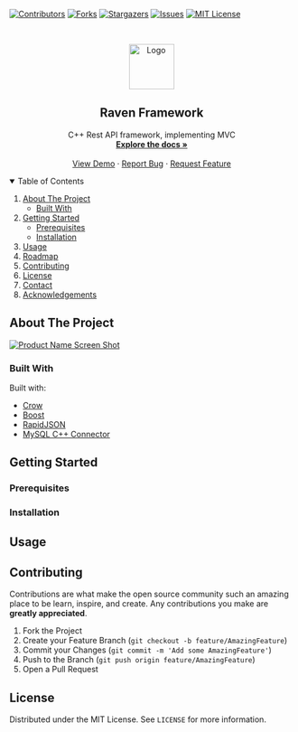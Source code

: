 <!--
*** README.md based on https://github.com/dombidav/raven_framework
-->



<!-- PROJECT SHIELDS -->
<!--
*** https://www.markdownguide.org/basic-syntax/#reference-style-links
-->
[![Contributors][contributors-shield]][contributors-url]
[![Forks][forks-shield]][forks-url]
[![Stargazers][stars-shield]][stars-url]
[![Issues][issues-shield]][issues-url]
[![MIT License][license-shield]][license-url]



<!-- PROJECT LOGO -->
<br />
<p align="center">
  <a href="https://github.com/dombidav/raven_framework">
    <img src="images/logo.png" alt="Logo" width="80" height="80">
  </a>

  <h2 align="center">Raven Framework</h2>

  <p align="center">
    C++ Rest API framework, implementing MVC
    <br />
    <a href="https://github.com/dombidav/raven_framework"><strong>Explore the docs »</strong></a>
    <br />
    <br />
    <a href="https://github.com/dombidav/raven_framework">View Demo</a>
    ·
    <a href="https://github.com/dombidav/raven_framework/issues">Report Bug</a>
    ·
    <a href="https://github.com/dombidav/raven_framework/issues">Request Feature</a>
  </p>
</p>



<!-- TABLE OF CONTENTS -->
<details open="open">
  <summary>Table of Contents</summary>
  <ol>
    <li>
      <a href="#about-the-project">About The Project</a>
      <ul>
        <li><a href="#built-with">Built With</a></li>
      </ul>
    </li>
    <li>
      <a href="#getting-started">Getting Started</a>
      <ul>
        <li><a href="#prerequisites">Prerequisites</a></li>
        <li><a href="#installation">Installation</a></li>
      </ul>
    </li>
    <li><a href="#usage">Usage</a></li>
    <li><a href="#roadmap">Roadmap</a></li>
    <li><a href="#contributing">Contributing</a></li>
    <li><a href="#license">License</a></li>
    <li><a href="#contact">Contact</a></li>
    <li><a href="#acknowledgements">Acknowledgements</a></li>
  </ol>
</details>



<!-- ABOUT THE PROJECT -->
## About The Project

[![Product Name Screen Shot][product-screenshot]](#)

<!-- TODO: Complete about -->

### Built With

Built with:
* [Crow](https://github.com/CrowCpp/crow)
* [Boost](https://www.boost.org/)
* [RapidJSON](https://rapidjson.org/)
* [MySQL C++ Connector](https://dev.mysql.com/doc/connector-cpp/8.0/en/)



<!-- GETTING STARTED -->
## Getting Started

<!-- TODO: Complete Section -->

### Prerequisites

<!-- TODO: Complete Section -->

### Installation

<!-- TODO: Complete Section -->



<!-- USAGE EXAMPLES -->
## Usage

<!-- TODO: Complete Section -->

<!-- CONTRIBUTING -->
## Contributing

Contributions are what make the open source community such an amazing place to be learn, inspire, and create. Any contributions you make are **greatly appreciated**.

1. Fork the Project
2. Create your Feature Branch (`git checkout -b feature/AmazingFeature`)
3. Commit your Changes (`git commit -m 'Add some AmazingFeature'`)
4. Push to the Branch (`git push origin feature/AmazingFeature`)
5. Open a Pull Request


<!-- LICENSE -->
## License

Distributed under the MIT License. See `LICENSE` for more information.




<!-- MARKDOWN LINKS & IMAGES -->
<!-- https://www.markdownguide.org/basic-syntax/#reference-style-links -->
[contributors-shield]: https://img.shields.io/github/contributors/dombidav/raven_framework.svg?style=for-the-badge
[contributors-url]: https://github.com/dombidav/raven_framework/graphs/contributors
[forks-shield]: https://img.shields.io/github/forks/dombidav/raven_framework.svg?style=for-the-badge
[forks-url]: https://github.com/dombidav/raven_framework/network/members
[stars-shield]: https://img.shields.io/github/stars/dombidav/raven_framework.svg?style=for-the-badge
[stars-url]: https://github.com/dombidav/raven_framework/stargazers
[issues-shield]: https://img.shields.io/github/issues/dombidav/raven_framework.svg?style=for-the-badge
[issues-url]: https://github.com/dombidav/raven_framework/issues
[license-shield]: https://img.shields.io/github/license/dombidav/raven_framework.svg?style=for-the-badge
[license-url]: https://github.com/dombidav/raven_framework/blob/master/LICENSE.md
[product-screenshot]: images/screenshot.png